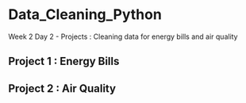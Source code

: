 # Data_Cleaning_Python
Week 2 Day 2 - Projects : Cleaning data for energy bills and air quality

## Project 1 : Energy Bills

## Project 2 : Air Quality

